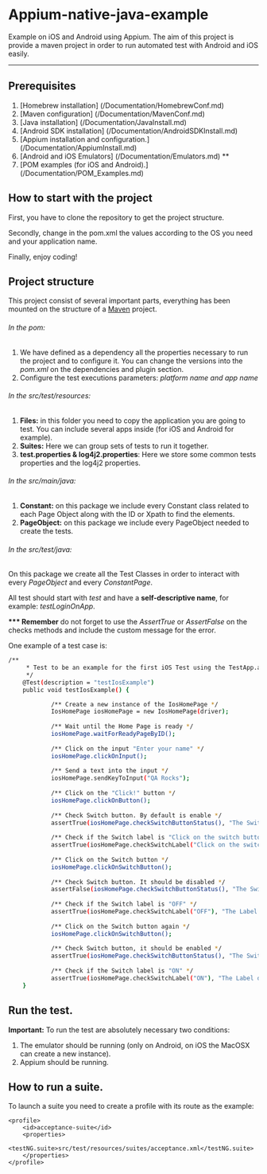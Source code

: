 # Appium-native-java-example

Example on iOS and Android using Appium. The aim of this project is provide a maven project in order to run automated test with Android and iOS easily.
_______________________________________

## Prerequisites

1. [Homebrew installation] (/Documentation/HomebrewConf.md)
2. [Maven configuration] (/Documentation/MavenConf.md)
3. [Java installation] (/Documentation/JavaInstall.md)
4. [Android SDK installation] (/Documentation/AndroidSDKInstall.md)
4. [Appium installation and configuration.] (/Documentation/AppiumInstall.md)
5. [Android and iOS Emulators] (/Documentation/Emulators.md)  **
6. [POM examples (for iOS and Android).] (/Documentation/POM_Examples.md)

## How to start with the project

First, you have to clone the repository to get the project structure.

Secondly, change in the pom.xml the values according to the OS you need and your application name. 

Finally, enjoy coding!

## Project structure
This project consist of several important parts, everything has been mounted on the structure of a [Maven](https://maven.apache.org/guides/introduction/introduction-to-the-standard-directory-layout.html) project.

###### In the pom:

1. We have defined as a dependency all the properties necessary to run the project and to configure it. You can change the versions into the _pom.xml_ on the dependencies and plugin section.
2. Configure the test executions parameters: _platform name and app name_

###### In the src/test/resources:
1. __Files:__ in this folder you need to copy the application you are going to test. You can include several apps inside (for iOS and Android for example).
2. __Suites:__ Here we can group sets of tests to run it together.
3. __test.properties & log4j2.properties__: Here we store some common tests properties and the log4j2 properties. 

###### In the src/main/java:
1. __Constant:__ on this package we include every Constant class related to each Page Object along with the ID or Xpath to find the elements. 
2. __PageObject:__ on this package we include every PageObject needed to create the tests.  

###### In the src/test/java:
On this package we create all the Test Classes in order to interact with every _PageObject_ and every _ConstantPage_. 

All test should start with _test_ and have a __self-descriptive name__, for example: _testLoginOnApp_.

__*** Remember__ do not forget to use the _AssertTrue_ or _AssertFalse_ on the checks methods and include the custom message for the error. 

One example of a test case is:

```bash
/**
	 * Test to be an example for the first iOS Test using the TestApp.app application <br>
	 */
	@Test(description = "testIosExample")
	public void testIosExample() {

			/** Create a new instance of the IosHomePage */
			IosHomePage iosHomePage = new IosHomePage(driver);			
			
			/** Wait until the Home Page is ready */
			iosHomePage.waitForReadyPageByID();
	
			/** Click on the input "Enter your name" */
			iosHomePage.clickOnInput();
				
			/** Send a text into the input */
			iosHomePage.sendKeyToInput("QA Rocks"); 
				
			/** Click on the "Click!" button */
			iosHomePage.clickOnButton();
			
			/** Check Switch button. By default is enable */
			assertTrue(iosHomePage.checkSwitchButtonStatus(), "The Switch button is not enabled");
				
			/** Check if the Switch label is "Click on the switch button" */
			assertTrue(iosHomePage.checkSwitchLabel("Click on the switch button:"), "The Label does not have the text: 'Click on the switch button'");
				
			/** Click on the Switch button */
			iosHomePage.clickOnSwitchButton();
			
			/** Check Switch button. It should be disabled */
			assertFalse(iosHomePage.checkSwitchButtonStatus(), "The Switch button is not disabled");
				
			/** Check if the Switch label is "OFF" */
			assertTrue(iosHomePage.checkSwitchLabel("OFF"), "The Label does not have the text 'OFF'");
				
			/** Click on the Switch button again */
			iosHomePage.clickOnSwitchButton();
			
			/** Check Switch button, it should be enabled */
			assertTrue(iosHomePage.checkSwitchButtonStatus(), "The Switch button is not enabled");
				
			/** Check if the Switch label is "ON" */
			assertTrue(iosHomePage.checkSwitchLabel("ON"), "The Label does not have the text 'ON'");
	}
```

## Run the test.
__Important:__  To run the test are absolutely necessary two conditions:  

>
1. The emulator should be running (only on Android, on iOS the MacOSX can create a new instance). 
2. Appium should be running.
>


## How to run a suite. 
To launch a suite you need to create a profile with its route as the example:

```
<profile>
	<id>acceptance-suite</id>
	<properties>
		<testNG.suite>src/test/resources/suites/acceptance.xml</testNG.suite>
	</properties>
</profile>
```
